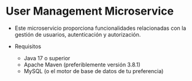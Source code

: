 # User Management Microservice
- Este microservicio proporciona funcionalidades relacionadas con la gestión de usuarios, autenticación y autorización.

- Requisitos
  - Java 17 o superior
  - Apache Maven (preferiblemente versión 3.8.1)
  - MySQL (o el motor de base de datos de tu preferencia)